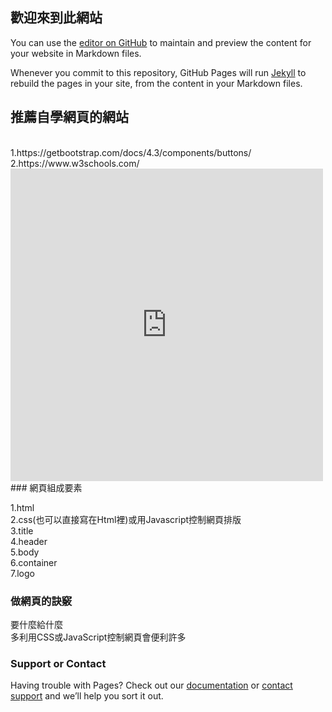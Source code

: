 ## 歡迎來到此網站
You can use the [editor on GitHub](https://github.com/TimChen0802/Lab3/edit/master/index.md) to maintain and preview the content for your website in Markdown files.

Whenever you commit to this repository, GitHub Pages will run [Jekyll](https://jekyllrb.com/) to rebuild the pages in your site, from the content in your Markdown files.
## 推薦自學網頁的網站
<br>
1.https://getbootstrap.com/docs/4.3/components/buttons/
<br>
2.https://www.w3schools.com/ <br>
<iframe width="500" height="500" src="https://www.youtube.com/embed/9X1graZtuPs" frameborder="0" allow="accelerometer; autoplay; encrypted-media; gyroscope; picture-in-picture" allowfullscreen></iframe>
<br>
### 網頁組成要素

1.html<br>
2.css(也可以直接寫在Html裡)或用Javascript控制網頁排版<br>
3.title<br>
4.header<br>
5.body<br>
6.container<br>
7.logo<br>

### 做網頁的訣竅

要什麼給什麼<br>
多利用CSS或JavaScript控制網頁會便利許多

### Support or Contact

Having trouble with Pages? Check out our [documentation](https://help.github.com/categories/github-pages-basics/) or [contact support](https://github.com/contact) and we’ll help you sort it out.

